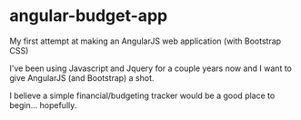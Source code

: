 # angular-budget-app
My first attempt at making an AngularJS web application (with Bootstrap CSS)

I've been using Javascript and Jquery for a couple years now and I want to give AngularJS (and Bootstrap) a shot.

I believe a simple financial/budgeting tracker would be a good place to begin... hopefully. 
